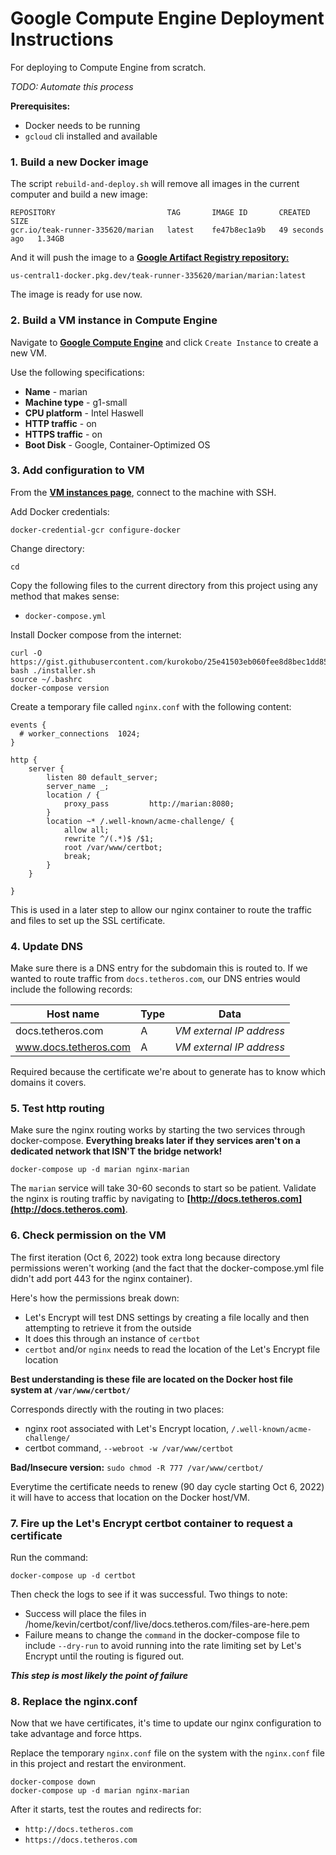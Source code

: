 # Google Compute Engine Deployment Instructions  
For deploying to Compute Engine from scratch.  
  
*TODO: Automate this process*
  
**Prerequisites:**  
- Docker needs to be running
- `gcloud` cli installed and available
  
### 1. Build a new Docker image  
The script `rebuild-and-deploy.sh` will remove all images in the current computer and build a new image:  
  
```
REPOSITORY                         TAG       IMAGE ID       CREATED          SIZE
gcr.io/teak-runner-335620/marian   latest    fe47b8ec1a9b   49 seconds ago   1.34GB
```  
  
And it will push the image to a **[Google Artifact Registry repository:](https://console.cloud.google.com/artifacts/docker/teak-runner-335620/us-central1/marian?project=teak-runner-335620)**
  
```
us-central1-docker.pkg.dev/teak-runner-335620/marian/marian:latest
```  
  
The image is ready for use now.  
  
### 2. Build a VM instance in Compute Engine  
  
Navigate to **[Google Compute Engine](https://console.cloud.google.com/compute/instances?project=teak-runner-335620)** and click `Create Instance` to create a new VM.  
  
Use the following specifications:  
- **Name** - marian
- **Machine type** - g1-small  
- **CPU platform** - Intel Haswell  
- **HTTP traffic** - on  
- **HTTPS traffic** - on  
- **Boot Disk** - Google, Container-Optimized OS  
  
### 3. Add configuration to VM  
  
From the **[VM instances page](https://console.cloud.google.com/compute/instances?project=teak-runner-335620)**, connect to the machine with SSH.
  
Add Docker credentials:  
```
docker-credential-gcr configure-docker
```  
  
Change directory:  
```
cd
```  
  
Copy the following files to the current directory from this project using any method that makes sense:  
- `docker-compose.yml`  
  
Install Docker compose from the internet:  
```
curl -O https://gist.githubusercontent.com/kurokobo/25e41503eb060fee8d8bec1dd859eff3/raw/0d7cd29472f0eaa26ce424071456ad84b24fb318/installer.sh
bash ./installer.sh
source ~/.bashrc
docker-compose version
```  
  
Create a temporary file called `nginx.conf` with the following content:  
  
```
events {
  # worker_connections  1024;
}

http {
    server {
        listen 80 default_server;
        server_name _;
        location / {
            proxy_pass         http://marian:8080;
        }
        location ~* /.well-known/acme-challenge/ {
            allow all;
            rewrite ^/(.*)$ /$1;
            root /var/www/certbot;
            break;
        }
    }

}
```  
This is used in a later step to allow our nginx container to route the traffic and files to set up the SSL certificate.  
  
### 4. Update DNS  
  
Make sure there is a DNS entry for the subdomain this is routed to.  If we wanted to route traffic from `docs.tetheros.com`, our DNS entries would include the following records:  
  
| Host name | Type | Data |  
| --- | --- | --- |  
| docs.tetheros.com | A | *VM external IP address* |
| www.docs.tetheros.com | A | *VM external IP address* |  
  
Required because the certificate we're about to generate has to know which domains it covers.  
  
### 5. Test http routing  
  
Make sure the nginx routing works by starting the two services through docker-compose.  **Everything breaks later if they services aren't on a dedicated network that ISN'T the bridge network!**  
  
`docker-compose up -d marian nginx-marian`  
  
The `marian` service will take 30-60 seconds to start so be patient.  Validate the nginx is routing traffic by navigating to **[http://docs.tetheros.com](http://docs.tetheros.com)**.  
  
### 6. Check permission on the VM  
  
The first iteration (Oct 6, 2022) took extra long because directory permissions weren't working (and the fact that the docker-compose.yml file didn't add port 443 for the nginx container).  
  
Here's how the permissions break down:  
- Let's Encrypt will test DNS settings by creating a file locally and then attempting to retrieve it from the outside  
- It does this through an instance of `certbot`  
- `certbot` and/or `nginx` needs to read the location of the Let's Encrypt file location  
  
**Best understanding is these file are located on the Docker host file system at `/var/www/certbot/`**  
  
Corresponds directly with the routing in two places:  
- nginx root associated with Let's Encrypt location, `/.well-known/acme-challenge/`  
- certbot command, `--webroot -w /var/www/certbot`  
  
**Bad/Insecure version:** `sudo chmod -R 777 /var/www/certbot/`  
  
Everytime the certificate needs to renew (90 day cycle starting Oct 6, 2022) it will have to access that location on the Docker host/VM.  
  
### 7. Fire up the Let's Encrypt certbot container to request a certificate  
  
Run the command:  
```
docker-compose up -d certbot
```  
  
Then check the logs to see if it was successful.  Two things to note:  
- Success will place the files in /home/kevin/certbot/conf/live/docs.tetheros.com/files-are-here.pem  
- Failure means to change the `command` in the docker-compose file to include `--dry-run` to avoid running into the rate limiting set by Let's Encrypt until the routing is figured out.  
  
***This step is most likely the point of failure***  
  
### 8. Replace the nginx.conf  
  
Now that we have certificates, it's time to update our nginx configuration to take advantage and force https.  
  
Replace the temporary `nginx.conf` file on the system with the `nginx.conf` file in this project and restart the environment.  
  
```
docker-compose down  
docker-compose up -d marian nginx-marian
```  
  
After it starts, test the routes and redirects for:  
- `http://docs.tetheros.com`  
- `https://docs.tetheros.com`  